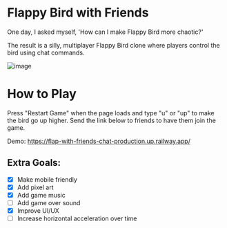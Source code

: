 # Flappy Bird with Friends
One day, I asked myself, 'How can I make Flappy Bird more chaotic?'

The result is a silly, multiplayer Flappy Bird clone where players control the bird using chat commands.

![image](https://github.com/user-attachments/assets/97a9f98c-6a5f-4011-bc1a-371926958141)


# How to Play
Press "Restart Game" when the page loads and type "u" or "up" to make the bird go up higher.
Send the link below to friends to have them join the game.

Demo: https://flap-with-friends-chat-production.up.railway.app/

## Extra Goals:
- [x] Make mobile friendly
- [x] Add pixel art
- [x] Add game music
- [ ] Add game over sound
- [x] Improve UI/UX
- [ ] Increase horizontal acceleration over time
